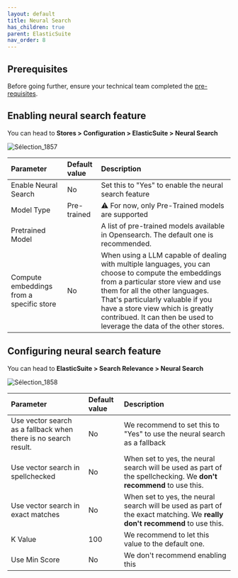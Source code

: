 ```yaml
---
layout: default
title: Neural Search
has_children: true
parent: ElasticSuite
nav_order: 8
---
```


## Prerequisites

Before going further, ensure your technical team completed the [pre-requisites](https://elastic-suite.github.io/documentation/docs/ElasticSuite/Installing/NeuralSearch.html).

## Enabling neural search feature

You can head to **Stores > Configuration > ElasticSuite > Neural Search**

![Sélection_1857](https://github.com/user-attachments/assets/5493fa35-b2b7-447d-92a4-39dc4e354f36)

| Parameter    | Default value | Description |
|:-------------|:------------------|:------|
|Enable Neural Search|No|	Set this to "Yes" to enable the neural search feature|
|Model Type|Pre-trained|⚠️ For now, only Pre-Trained models are supported|
|Pretrained Model||A list of pre-trained models available in Opensearch. The default one is recommended.|
|Compute embeddings from a specific store|No|When using a LLM capable of dealing with multiple languages, you can choose to compute the embeddings from a particular store view and use them for all the other languages. That's particularly valuable if you have a store view which is greatly contribued. It can then be used to leverage the data of the other stores.|

## Configuring neural search feature

You can head to **ElasticSuite > Search Relevance > Neural Search**

![Sélection_1858](https://github.com/user-attachments/assets/0e20c03c-7757-4e4b-aea6-78d9531b365a)

| Parameter    | Default value | Description |
|:-------------|:------------------|:------|
|Use vector search as a fallback when there is no search result.|No|	We recommend to set this to "Yes" to use the neural search as a fallback |
|Use vector search in spellchecked|No|When set to yes, the neural search will be used as part of the spellchecking. We **don't recommend** to use this.|
|Use vector search in exact matches |No|When set to yes, the neural search will be used as part of the exact matching. We **really don't recommend** to use this.|
|K Value|100|We recommend to let this value to the default one.|
|Use Min Score|No|We don't recommend enabling this |
